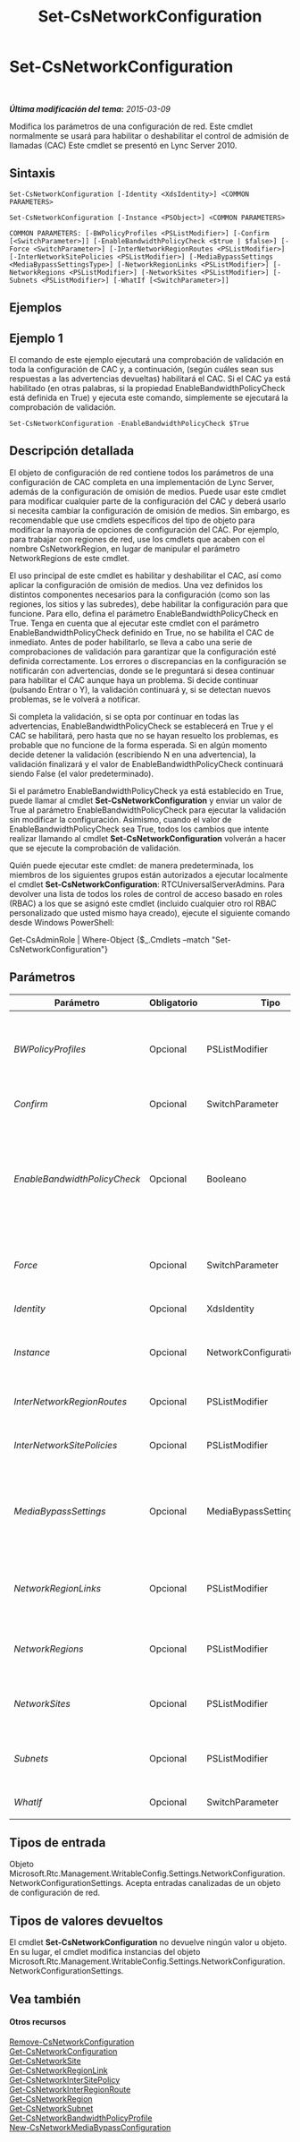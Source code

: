 ﻿---
title: Set-CsNetworkConfiguration
TOCTitle: Set-CsNetworkConfiguration
ms:assetid: d54dc154-c092-4be9-8656-f7fec3fbd835
ms:mtpsurl: https://technet.microsoft.com/es-es/library/Gg398927(v=OCS.15)
ms:contentKeyID: 48276799
ms.date: 01/07/2017
mtps_version: v=OCS.15
ms.translationtype: HT
---

# Set-CsNetworkConfiguration

 

_**Última modificación del tema:** 2015-03-09_

Modifica los parámetros de una configuración de red. Este cmdlet normalmente se usará para habilitar o deshabilitar el control de admisión de llamadas (CAC) Este cmdlet se presentó en Lync Server 2010.

## Sintaxis

    Set-CsNetworkConfiguration [-Identity <XdsIdentity>] <COMMON PARAMETERS>

    Set-CsNetworkConfiguration [-Instance <PSObject>] <COMMON PARAMETERS>

    COMMON PARAMETERS: [-BWPolicyProfiles <PSListModifier>] [-Confirm [<SwitchParameter>]] [-EnableBandwidthPolicyCheck <$true | $false>] [-Force <SwitchParameter>] [-InterNetworkRegionRoutes <PSListModifier>] [-InterNetworkSitePolicies <PSListModifier>] [-MediaBypassSettings <MediaBypassSettingsType>] [-NetworkRegionLinks <PSListModifier>] [-NetworkRegions <PSListModifier>] [-NetworkSites <PSListModifier>] [-Subnets <PSListModifier>] [-WhatIf [<SwitchParameter>]]

## Ejemplos

## Ejemplo 1

El comando de este ejemplo ejecutará una comprobación de validación en toda la configuración de CAC y, a continuación, (según cuáles sean sus respuestas a las advertencias devueltas) habilitará el CAC. Si el CAC ya está habilitado (en otras palabras, si la propiedad EnableBandwidthPolicyCheck está definida en True) y ejecuta este comando, simplemente se ejecutará la comprobación de validación.

    Set-CsNetworkConfiguration -EnableBandwidthPolicyCheck $True

## Descripción detallada

El objeto de configuración de red contiene todos los parámetros de una configuración de CAC completa en una implementación de Lync Server, además de la configuración de omisión de medios. Puede usar este cmdlet para modificar cualquier parte de la configuración del CAC y deberá usarlo si necesita cambiar la configuración de omisión de medios. Sin embargo, es recomendable que use cmdlets específicos del tipo de objeto para modificar la mayoría de opciones de configuración del CAC. Por ejemplo, para trabajar con regiones de red, use los cmdlets que acaben con el nombre CsNetworkRegion, en lugar de manipular el parámetro NetworkRegions de este cmdlet.

El uso principal de este cmdlet es habilitar y deshabilitar el CAC, así como aplicar la configuración de omisión de medios. Una vez definidos los distintos componentes necesarios para la configuración (como son las regiones, los sitios y las subredes), debe habilitar la configuración para que funcione. Para ello, defina el parámetro EnableBandwidthPolicyCheck en True. Tenga en cuenta que al ejecutar este cmdlet con el parámetro EnableBandwidthPolicyCheck definido en True, no se habilita el CAC de inmediato. Antes de poder habilitarlo, se lleva a cabo una serie de comprobaciones de validación para garantizar que la configuración esté definida correctamente. Los errores o discrepancias en la configuración se notificarán con advertencias, donde se le preguntará si desea continuar para habilitar el CAC aunque haya un problema. Si decide continuar (pulsando Entrar o Y), la validación continuará y, si se detectan nuevos problemas, se le volverá a notificar.

Si completa la validación, si se opta por continuar en todas las advertencias, EnableBandwidthPolicyCheck se establecerá en True y el CAC se habilitará, pero hasta que no se hayan resuelto los problemas, es probable que no funcione de la forma esperada. Si en algún momento decide detener la validación (escribiendo N en una advertencia), la validación finalizará y el valor de EnableBandwidthPolicyCheck continuará siendo False (el valor predeterminado).

Si el parámetro EnableBandwidthPolicyCheck ya está establecido en True, puede llamar al cmdlet **Set-CsNetworkConfiguration** y enviar un valor de True al parámetro EnableBandwidthPolicyCheck para ejecutar la validación sin modificar la configuración. Asimismo, cuando el valor de EnableBandwidthPolicyCheck sea True, todos los cambios que intente realizar llamando al cmdlet **Set-CsNetworkConfiguration** volverán a hacer que se ejecute la comprobación de validación.

Quién puede ejecutar este cmdlet: de manera predeterminada, los miembros de los siguientes grupos están autorizados a ejecutar localmente el cmdlet **Set-CsNetworkConfiguration**: RTCUniversalServerAdmins. Para devolver una lista de todos los roles de control de acceso basado en roles (RBAC) a los que se asignó este cmdlet (incluido cualquier otro rol RBAC personalizado que usted mismo haya creado), ejecute el siguiente comando desde Windows PowerShell:

Get-CsAdminRole | Where-Object {$\_.Cmdlets –match "Set-CsNetworkConfiguration"}

## Parámetros


<table>
<colgroup>
<col style="width: 25%" />
<col style="width: 25%" />
<col style="width: 25%" />
<col style="width: 25%" />
</colgroup>
<thead>
<tr class="header">
<th>Parámetro</th>
<th>Obligatorio</th>
<th>Tipo</th>
<th>Descripción</th>
</tr>
</thead>
<tbody>
<tr class="odd">
<td><p><em>BWPolicyProfiles</em></p></td>
<td><p>Opcional</p></td>
<td><p>PSListModifier</p></td>
<td><p>Una recopilación de todos los perfiles de directiva de ancho de banda que se pueden asignar a sitios, directivas entre sitios o vínculos de regiones de red. Todos los perfiles de directiva de ancho de banda contienen limitaciones de ancho de banda (limitaciones generales y limitaciones de sesiones) para las conexiones de vídeo y audio. Mediante una llamada al cmdlet <strong>Get-CsNetworkBandwidthPolicyProfile</strong> se puede recuperar una lista completa de perfiles de directiva de ancho de banda.</p></td>
</tr>
<tr class="even">
<td><p><em>Confirm</em></p></td>
<td><p>Opcional</p></td>
<td><p>SwitchParameter</p></td>
<td><p>Se le pedirá confirmación antes de ejecutar el comando.</p></td>
</tr>
<tr class="odd">
<td><p><em>EnableBandwidthPolicyCheck</em></p></td>
<td><p>Opcional</p></td>
<td><p>Booleano</p></td>
<td><p>Si se define este parámetro en True, se ejecutará una comprobación de validación en toda la configuración de CAC. Si se superan todas las comprobaciones de validación o si decide omitir todas las advertencias, el CAC se habilitará. Si no se supera alguna de las comprobaciones de validación, puede detener la validación y el valor de EnableBandwidthPolicyCheck no cambiará. Antes de realizar la comprobación de validación, asegúrese de definir rutas de región entre cada par de regiones de red.</p>
<p>Si este valor se define en False, el CAC se deshabilitará.</p>
<p>Valor predeterminado: False</p></td>
</tr>
<tr class="even">
<td><p><em>Force</em></p></td>
<td><p>Opcional</p></td>
<td><p>SwitchParameter</p></td>
<td><p>Este parámetro no admite ningún valor. Si incluye este parámetro, cualquier cambio aplicado a la configuración, incluida la habilitación de la configuración, se llevará a cabo sin advertencias ni comprobaciones de validación.</p></td>
</tr>
<tr class="odd">
<td><p><em>Identity</em></p></td>
<td><p>Opcional</p></td>
<td><p>XdsIdentity</p></td>
<td><p>Este valor siempre será Global.</p></td>
</tr>
<tr class="even">
<td><p><em>Instance</em></p></td>
<td><p>Opcional</p></td>
<td><p>NetworkConfigurationSettings</p></td>
<td><p>Una referencia a un objeto de configuración de red. Este objeto debe ser de tipo Microsoft.Rtc.Management.WritableConfig.Settings.NetworkConfiguration.NetworkConfigurationSettings y puede recuperarse mediante una llamada al cmdlet <strong>Get-CsNetworkConfiguration</strong>.</p></td>
</tr>
<tr class="odd">
<td><p><em>InterNetworkRegionRoutes</em></p></td>
<td><p>Opcional</p></td>
<td><p>PSListModifier</p></td>
<td><p>Una recopilación de todas las rutas de regiones de red definidas en la configuración de CAC. Para recuperar todos los miembros de la colección, llame al cmdlet <strong>Get-CsNetworkInterRegionRoute</strong>.</p></td>
</tr>
<tr class="even">
<td><p><em>InterNetworkSitePolicies</em></p></td>
<td><p>Opcional</p></td>
<td><p>PSListModifier</p></td>
<td><p>Una colección de todas las directivas entre sitios de red definidas en la configuración de CAC. Para recuperar todos los miembros de la colección, llame al cmdlet <strong>Get-CsNetworkInterSitePolicy</strong>.</p></td>
</tr>
<tr class="odd">
<td><p><em>MediaBypassSettings</em></p></td>
<td><p>Opcional</p></td>
<td><p>MediaBypassSettingsType</p></td>
<td><p>Una referencia a un objeto que define la configuración global de omisión de medios para la configuración de CAC. Al definir este valor, se sobrescribe la configuración de omisión de medios existente. Para obtener esta referencia a objeto, llame al cmdlet <strong>New-CsNetworkMediaBypassConfiguration</strong> y asigne las nuevas opciones de configuración a una variable. Envíe esta variable al parámetro MediaBypassSettings para cambiar la configuración global de omisión de medios.</p></td>
</tr>
<tr class="even">
<td><p><em>NetworkRegionLinks</em></p></td>
<td><p>Opcional</p></td>
<td><p>PSListModifier</p></td>
<td><p>Una recopilación de todos los vínculos de regiones de red definidos en la configuración de CAC. Cada vínculo de región de red define una conexión que existe entre dos regiones y cualquier limitación de ancho de banda que se deba aplicar a las conexiones entre dichas regiones. Para recuperar todos los miembros de la colección, llame al cmdlet <strong>Get-CsNetworkRegionLink</strong>.</p></td>
</tr>
<tr class="odd">
<td><p><em>NetworkRegions</em></p></td>
<td><p>Opcional</p></td>
<td><p>PSListModifier</p></td>
<td><p>Una recopilación de regiones de red (cada una de las cuales representa un concentrador o una red troncal dentro de la red) definidas en la configuración de CAC. Para recuperar todos los miembros de la colección, llame al cmdlet <strong>Get-CsNetworkRegion</strong>.</p></td>
</tr>
<tr class="even">
<td><p><em>NetworkSites</em></p></td>
<td><p>Opcional</p></td>
<td><p>PSListModifier</p></td>
<td><p>Una recopilación de sitios de red (cada uno de los cuales representa una oficina o ubicación dentro de una red) definidos en la configuración de CAC. Para recuperar todos los miembros de la colección, llame al cmdlet <strong>Get-CsNetworkSite</strong>.</p></td>
</tr>
<tr class="odd">
<td><p><em>Subnets</em></p></td>
<td><p>Opcional</p></td>
<td><p>PSListModifier</p></td>
<td><p>Una colección de subredes de la red (cada una de las cuales asocia un extremo con un sitio) definidas en la configuración de CAC. Para recuperar todos los miembros de la colección, llame al cmdlet <strong>Get-CsNetworkSubnet</strong>.</p></td>
</tr>
<tr class="even">
<td><p><em>WhatIf</em></p></td>
<td><p>Opcional</p></td>
<td><p>SwitchParameter</p></td>
<td><p>Describe qué sucedería si se ejecutara el comando sin ejecutarlo realmente.</p></td>
</tr>
</tbody>
</table>


## Tipos de entrada

Objeto Microsoft.Rtc.Management.WritableConfig.Settings.NetworkConfiguration.NetworkConfigurationSettings. Acepta entradas canalizadas de un objeto de configuración de red.

## Tipos de valores devueltos

El cmdlet **Set-CsNetworkConfiguration** no devuelve ningún valor u objeto. En su lugar, el cmdlet modifica instancias del objeto Microsoft.Rtc.Management.WritableConfig.Settings.NetworkConfiguration.NetworkConfigurationSettings.

## Vea también

#### Otros recursos

[Remove-CsNetworkConfiguration](remove-csnetworkconfiguration.md)  
[Get-CsNetworkConfiguration](get-csnetworkconfiguration.md)  
[Get-CsNetworkSite](get-csnetworksite.md)  
[Get-CsNetworkRegionLink](get-csnetworkregionlink.md)  
[Get-CsNetworkInterSitePolicy](get-csnetworkintersitepolicy.md)  
[Get-CsNetworkInterRegionRoute](get-csnetworkinterregionroute.md)  
[Get-CsNetworkRegion](get-csnetworkregion.md)  
[Get-CsNetworkSubnet](get-csnetworksubnet.md)  
[Get-CsNetworkBandwidthPolicyProfile](get-csnetworkbandwidthpolicyprofile.md)  
[New-CsNetworkMediaBypassConfiguration](new-csnetworkmediabypassconfiguration.md)

